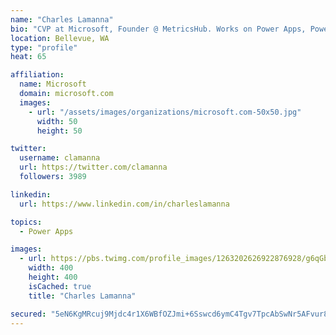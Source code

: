```yaml
---
name: "Charles Lamanna"
bio: "CVP at Microsoft, Founder @ MetricsHub. Works on Power Apps, Power Automate, Power Virtual Agent, Common Data Service and Dynamics 365."
location: Bellevue, WA
type: "profile"
heat: 65

affiliation:
  name: Microsoft
  domain: microsoft.com
  images:
    - url: "/assets/images/organizations/microsoft.com-50x50.jpg"
      width: 50
      height: 50

twitter:
  username: clamanna
  url: https://twitter.com/clamanna
  followers: 3989

linkedin:
  url: https://www.linkedin.com/in/charleslamanna

topics:
  - Power Apps

images:
  - url: https://pbs.twimg.com/profile_images/1263202626922876928/g6qGbHZ-_400x400.jpg
    width: 400
    height: 400
    isCached: true
    title: "Charles Lamanna"

secured: "5eN6KgMRcuj9Mjdc4r1X6WBfOZJmi+6Sswcd6ymC4Tgv7TpcAbSwNr5AFvur87ZOvqsPTKbg0lMsUoxrzsnTa1IfzgqUWNpJzG/XamwfP4WZRyJRYLoUquFQnB02tm9t6p6mRq9yql9LRUT2cxoTR673GAiDv9vRFNeIa022GAUU3CAO5ldZJ+cS1+tsQmAAt4aAi4vWZqygEkqHdyAJ7YuaL9tz6LcIYVyu0GxC2ByI8VNSNpJvO9tPW5dSAShraVwHFWZCO3q7nKfd7K9FegdAGvTXyzR8jsJ9BbUzJ0chund/q8rGlSSakEWCgkywO6AnTQrs8b2MnIKMIlvgLIzLNV/9wTqEFqGla0xpECBRaujKaeCXtQX7LsXfikYFC2DoWL/XPr8dP1rlpa4xW5pqoeAcx36ubDx4IahDIsQ=;BDGHZ6GZOkEdDO7p1bxjew=="
---
```


